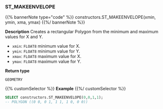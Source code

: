 ### ST_MAKEENVELOPE

{{% bannerNote type="code" %}}
constructors.ST_MAKEENVELOPE(xmin, ymin, xma, ymax)
{{%/ bannerNote %}}

**Description**
Creates a rectangular Polygon from the minimum and maximum values for X and Y.

* `xmin`: `FLOAT8` minimum value for X.
* `ymin`: `FLOAT8` minimum value for Y.
* `xmax`: `FLOAT8` maximum value for X.
* `ymax`: `FLOAT8` maximum value for Y.

**Return type**

`GEOMETRY`

{{% customSelector %}}
**Example**
{{%/ customSelector %}}

```sql
SELECT constructors.ST_MAKEENVELOPE(0,0,1,1);
-- POLYGON ((0 0, 0 1, 1 1, 1 0, 0 0)) 
```